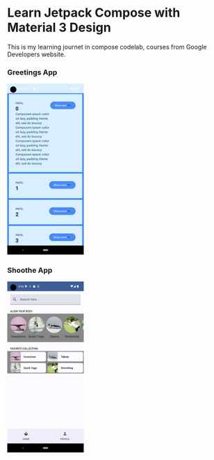 # Learn Jetpack Compose with Material 3 Design

This is my learning journet in compose codelab, courses from Google Developers website.

### Greetings App
<img src="https://github.com/bonifasiustrg/LearnComposeM3/blob/master/myPreview/GreetingsApp.png" width=35% height=35%>

### Shoothe App
<img src="https://github.com/bonifasiustrg/LearnComposeM3/blob/master/myPreview/MySootheApp.png" width=35% height=35%>
